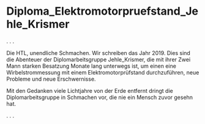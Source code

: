 # Diploma_Elektromotorpruefstand_Jehle_Krismer


 . . .

Die HTL, unendliche Schmachen. Wir schreiben das Jahr 2019.
 Dies sind die Abenteuer der Diplomarbeitsgruppe Jehle_Krismer, die 
 mit ihrer Zwei Mann starken Besatzung Monate lang unterwegs ist, um 
 einen eine Wirbelstrommessung mit einem Elektromotorprüfstand durchzuführen, 
 neue Probleme und neue Erschwernisse. 

 Mit den Gedanken viele Lichtjahre von der Erde entfernt dringt die 
 Diplomarbeitsgruppe in Schmachen vor, die nie ein Mensch zuvor gesehn hat.

 . . .
 
